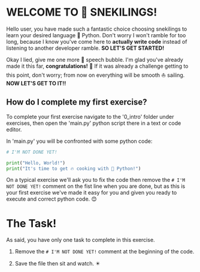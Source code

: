 # WELCOME TO 🐍 SNEKILINGS!
Hello user, you have made such a fantastic choice choosing snekilings to learn your desired language 🌟 Python. 
Don't worry I won't ramble for too long, because I know you've come here to **actually write code** instead of listening to another developer ramble. **SO LET'S GET STARTED!**

Okay I lied, give me one more 🙏 speech bubble. I'm glad you've already made it this far, **congratulations!** 🎊 
If it was already a challenge getting to this point, don't worry; from now on everything will be smooth ⛵ sailing. **NOW LET'S GET TO IT!!**

[comment]: # (explain how to complete exercises)

## How do I complete my first exercise?
To complete your first exercise navigate to the '0_intro' folder under exercises, then open the 'main.py' python script there in a text or code editor.

In 'main.py' you will be confronted with some python code:

```python
# I'M NOT DONE YET!

print("Hello, World!")
print("It's time to get 🔥 cooking with 🐍 Python!")
```

On a typical exercise we'll ask you to fix the code then remove the `# I'M NOT DONE YET!` comment on the fist line when you are done, but as this is your first exercise we've made it easy for you and given you ready to execute and correct python code. 😊

# The Task!
As said, you have only one task to complete in this exercise.

1. Remove the `# I'M NOT DONE YET!` comment at the beginning of the code.

2. Save the file then sit and watch. ✴️
